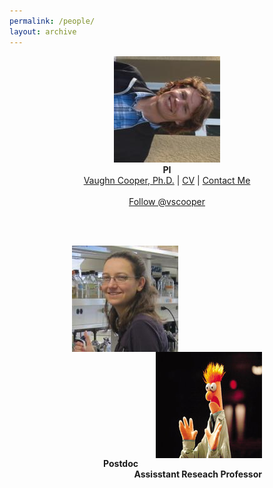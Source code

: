 ```yaml
---
permalink: /people/
layout: archive
---
```

<html>

  <style>
      .leftindent { margin-left: 150px; }
      .rightindent { margin-right: 100px; float: right;}
  </style>
  
  <p align="center">
    <img src="/images/CooperHeadshot.jpeg" />
    <br>
    <b>PI</b>
    <br>
    <a href="/people/VaughnCooper/">Vaughn Cooper, Ph.D.</a> |
    <a href="/cooper-bio">CV</a> |
    <a href="mailto:vaughn.cooper@pitt.edu">Contact Me</a><br><br>
    <a href="https://twitter.com/vscooper" class="twitter-follow-button" data-show-count="false">Follow @vscooper</a><script async src="//platform.twitter.com/widgets.js" charset="utf-8"></script>
  </p>
  <br><br>


  <p>
    <img src="/images/turner.jpeg.jpg" align="left" hspace="100">
    <img src="/images/beakerhands.jpg" align="right" hspace="100">
  </p>
  <br><br><br><br><br><br><br>

  <p> 
    <span class="leftindent"><b>Postdoc</b></span>
    <span class="rightindent"><b>Assisstant Reseach Professor</b></span>
  </p>
 
 
</html>
